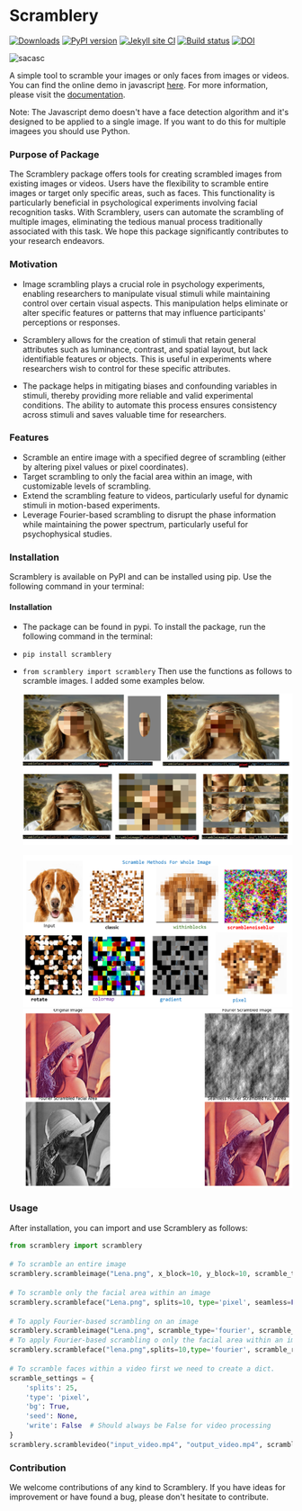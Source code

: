  # Scramblery
[![Downloads](https://pepy.tech/badge/scramblery)](https://pepy.tech/project/scramblery)
[![PyPI version](https://badge.fury.io/py/scramblery.svg)](https://badge.fury.io/py/scramblery)
[![Jekyll site CI](https://github.com/altunenes/scramblery/actions/workflows/jekyll.yml/badge.svg)](https://github.com/altunenes/scramblery/actions/workflows/jekyll.yml)
[![Build status](https://ci.appveyor.com/api/projects/status/amuravq7o2afvv65?svg=true)](https://ci.appveyor.com/project/altunenes/scramblery)
[![DOI](https://zenodo.org/badge/449034134.svg)](https://zenodo.org/badge/latestdoi/449034134)

![sacasc](https://user-images.githubusercontent.com/54986652/227797464-3fc1fc88-a31b-4244-b99f-df0f77a6e282.png)


A simple tool to scramble your images or only faces from images or videos. You can find the online demo in javascript [here](https://altunenes.github.io/scramblery/scramblerydemo.html). For more information, please visit the [documentation](https://altunenes.github.io/scramblery/).

Note: The Javascript demo doesn't have a face detection algorithm and it's designed to be applied to a single image. If you want to do this for multiple imagees you should use Python.


### Purpose of Package
The Scramblery package offers tools for creating scrambled images from existing images or videos. Users have the flexibility to scramble entire images or target only specific areas, such as faces. This functionality is particularly beneficial in psychological experiments involving facial recognition tasks. With Scramblery, users can automate the scrambling of multiple images, eliminating the tedious manual process traditionally associated with this task. We hope this package significantly contributes to your research endeavors.

### Motivation

- Image scrambling plays a crucial role in psychology experiments, enabling researchers to manipulate visual stimuli while maintaining control over certain visual aspects. This manipulation helps eliminate or alter specific features or patterns that may influence participants' perceptions or responses.

- Scramblery allows for the creation of stimuli that retain general attributes such as luminance, contrast, and spatial layout, but lack identifiable features or objects. This is useful in experiments where researchers wish to control for these specific attributes.

- The package helps in mitigating biases and confounding variables in stimuli, thereby providing more reliable and valid experimental conditions. The ability to automate this process ensures consistency across stimuli and saves valuable time for researchers.

### Features

- Scramble an entire image with a specified degree of scrambling (either by altering pixel values or pixel coordinates).
- Target scrambling to only the facial area within an image, with customizable levels of scrambling.
- Extend the scrambling feature to videos, particularly useful for dynamic stimuli in motion-based experiments.
- Leverage Fourier-based scrambling to disrupt the phase information while maintaining the power spectrum, particularly useful for psychophysical studies.

### Installation

Scramblery is available on PyPI and can be installed using pip. Use the following command in your terminal:

#### Installation
- The package can be found in pypi. To install the package, run the following command in the terminal:
- `pip install scramblery`



- `from scramblery import scramblery`
Then use the functions as follows to scramble images. I added some examples below.

  ![8x8](./docs/assets/usage.PNG)

  ![12x12](./docs/assets/types.png)
  ![8x8](./docs/assets/fr.png)




### Usage

After installation, you can import and use Scramblery as follows:

```python
from scramblery import scramblery

# To scramble an entire image
scramblery.scrambleimage("Lena.png", x_block=10, y_block=10, scramble_type='classic', seed=None, write=True)

# To scramble only the facial area within an image
scramblery.scrambleface("Lena.png", splits=10, type='pixel', seamless=False, bg=True, seed=None, write=True)

# To apply Fourier-based scrambling on an image
scramblery.scrambleimage("Lena.png", scramble_type='fourier', scramble_ratio=0.5, seed=None, write=True)
# To apply Fourier-based scrambling o only the facial area within an image
scramblery.scrambleface("lena.png",splits=10,type='fourier', scramble_ratio=0.5,write=True)

# To scramble faces within a video first we need to create a dict.
scramble_settings = {
    'splits': 25,
    'type': 'pixel',
    'bg': True,
    'seed': None,
    'write': False  # Should always be False for video processing
}
scramblery.scramblevideo("input_video.mp4", "output_video.mp4", scramble_settings)
```

### Contribution
We welcome contributions of any kind to Scramblery. If you have ideas for improvement or have found a bug, please don't hesitate to contribute.

